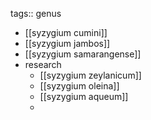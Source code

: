 tags:: genus

- [[syzygium cumini]]
- [[syzygium jambos]]
- [[syzygium samarangense]]
- research
	- [[syzygium zeylanicum]]
	- [[syzygium oleina]]
	- [[syzygium aqueum]]
	-